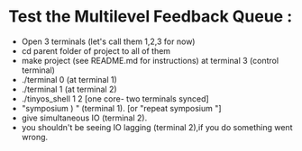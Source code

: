 # Test the Multilevel Feedback Queue :

  - Open 3 terminals (let's call them 1,2,3 for now)
  - cd parent folder of project to all of them
  - make project (see README.md for instructions) at terminal 3 (control terminal)
  - ./terminal 0 (at terminal 1)
  - ./terminal 1 (at terminal 2)
  - ./tinyos_shell 1 2 [one core- two terminals synced]
  - "symposium <nphilos>) <nbites>" (terminal 1). [or "repeat <nrep> symposium <nphilos> <nbites>"]
  - give simultaneous IO (terminal 2).
  - you shouldn't be seeing IO lagging (terminal 2),if you do something went wrong.



